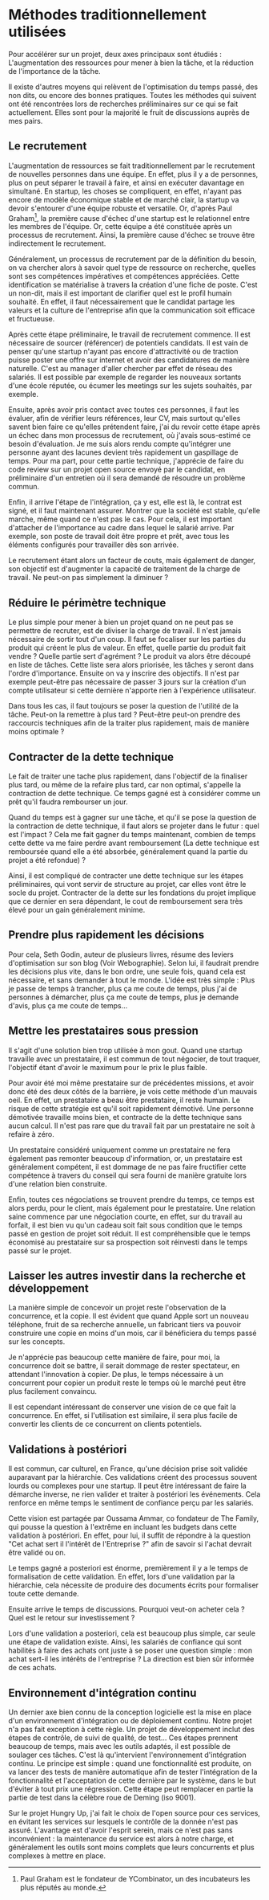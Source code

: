 
Méthodes traditionnellement utilisées
=====================================

Pour accélérer sur un projet, deux axes principaux sont étudiés : 
L'augmentation des ressources pour mener à bien la tâche, et la 
réduction de l'importance de la tâche.

Il existe d'autres moyens qui relèvent de l'optimisation du temps passé,
des non dits, ou encore des bonnes pratiques. Toutes les méthodes qui
suivent ont été rencontrées lors de recherches préliminaires sur ce qui 
se fait actuellement. Elles sont pour la majorité le fruit de discussions 
auprès de mes pairs.

## Le recrutement

L'augmentation de ressources se fait traditionnellement par le 
recrutement de nouvelles personnes dans une équipe. En effet, plus il y 
a de personnes, plus on peut séparer le travail à faire, et ainsi en 
exécuter davantage en simultané. En startup, les choses se compliquent, 
en effet, n'ayant pas encore de modèle économique stable et de marché 
clair, la startup va devoir s'entourer d'une équipe robuste et versatile. 
Or, d'après Paul Graham[^PaulGraham], la première cause d'échec d'une 
startup est le relationnel entre les membres de l'équipe. Or, cette 
équipe a été constituée après un processus de recrutement. Ainsi, la 
première cause d'échec se trouve être indirectement le recrutement. 

[^PaulGraham]: Paul Graham est le fondateur de YCombinator, un des 
incubateurs les plus réputés au monde.

Généralement, un processus de recrutement par de la définition du besoin, 
on va chercher alors à savoir quel type de ressource on recherche, 
quelles sont ses compétences impératives et compétences appréciées. 
Cette identification se matérialise à travers la création d'une fiche de 
poste. C'est un non-dit, mais il est important de clarifier quel est le 
profil humain souhaité. En effet, il faut nécessairement que le candidat 
partage les valeurs et la culture de l'entreprise afin que la 
communication soit efficace et fructueuse.

Après cette étape préliminaire, le travail de recrutement commence. Il 
est nécessaire de sourcer (référencer) de potentiels candidats. Il est 
vain de penser qu'une startup n'ayant pas encore d'attractivité ou de 
traction puisse poster une offre sur internet et avoir des candidatures 
de manière naturelle. C'est au manager d'aller chercher par effet de 
réseau des salariés. Il est possible par exemple de regarder les 
nouveaux sortants d'une école réputée, ou écumer les meetings sur les 
sujets souhaités, par exemple.

Ensuite, après avoir pris contact avec toutes ces personnes, il faut les 
évaluer, afin de vérifier leurs références, leur CV, mais surtout 
qu'elles savent bien faire ce qu'elles prétendent faire, j'ai du revoir 
cette étape après un échec dans mon processus de recrutement, où j'avais 
sous-estimé ce besoin d'évaluation. Je me suis alors rendu compte 
qu'intégrer une personne ayant des lacunes devient très rapidement un 
gaspillage de temps. Pour ma part, pour cette partie technique, 
j'apprécie de faire du code review sur un projet open source envoyé par 
le candidat, en préliminaire d'un entretien où il sera demandé de 
résoudre un problème commun. 

Enfin, il arrive l'étape de l'intégration, ça y est, elle est là, le 
contrat est signé, et il faut maintenant assurer. Montrer que la société 
est stable, qu'elle marche, même quand ce n'est pas le cas. Pour cela, 
il est important d'attacher de l'importance au cadre dans lequel le 
salarié arrive. Par exemple, son poste de travail doit être propre et 
prêt, avec tous les éléments configurés pour travailler dès son arrivée.

Le recrutement étant alors un facteur de couts, mais également de danger, 
son objectif est d'augmenter la capacité de traitement de la charge de 
travail. Ne peut-on pas simplement la diminuer ?

## Réduire le périmètre technique

Le plus simple pour mener à bien un projet quand on ne peut pas se 
permettre de recruter, est de diviser la charge de travail. Il n'est 
jamais nécessaire de sortir tout d'un coup. Il faut se focaliser sur les 
parties du produit qui créent le plus de valeur. En effet, quelle 
partie du produit fait vendre ? Quelle partie sert d'agrément ? Le 
produit va alors être découpé en liste de tâches. Cette liste sera alors 
priorisée, les tâches y seront dans l'ordre d'importance. Ensuite on va 
y inscrire des objectifs. Il n'est par exemple peut-être pas nécessaire 
de passer 3 jours sur la création d'un compte utilisateur si cette 
dernière n'apporte rien à l'expérience utilisateur.

Dans tous les cas, il faut toujours se poser la question de l'utilité de
la tâche. Peut-on la remettre à plus tard ? Peut-être peut-on prendre 
des raccourcis techniques afin de la traiter plus rapidement, mais de 
manière moins optimale ?

## Contracter de la dette technique

Le fait de traiter une tache plus rapidement, dans l'objectif de la 
finaliser plus tard, ou même de la refaire plus tard, car non optimal,
s'appelle la contraction de dette technique. Ce temps gagné est à 
considérer comme un prêt qu'il faudra rembourser un jour. 

Quand du temps est à gagner sur une tâche, et qu'il se pose la question 
de la contraction de dette technique, il faut alors se projeter dans le 
futur : quel est l'impact ? Cela me fait gagner du temps maintenant, 
combien de temps cette dette va me faire perdre avant remboursement (La 
dette technique est remboursée quand elle a été absorbée, généralement 
quand la partie du projet a été refondue) ?

Ainsi, il est compliqué de contracter une dette technique sur les étapes 
préliminaires, qui vont servir de structure au projet, car elles vont 
être le socle du projet. Contracter de la dette sur les fondations du 
projet implique que ce dernier en sera dépendant, le cout de 
remboursement sera très élevé pour un gain généralement minime.

## Prendre plus rapidement les décisions

Pour cela, Seth Godin, auteur de plusieurs livres, résume des leviers
d'optimisation sur son blog (Voir Webographie). Selon lui, il faudrait
prendre les décisions plus vite, dans le bon ordre, une seule fois,
quand cela est nécessaire, et sans demander à tout le monde. L'idée est 
très simple : Plus je passe de temps à trancher, plus ça me coute de 
temps, plus j'ai de personnes à démarcher, plus ça me coute de temps, 
plus je demande d'avis, plus ça me coute de temps...

## Mettre les prestataires sous pression

Il s'agit d'une solution bien trop utilisée à mon gout. Quand une 
startup travaille avec un prestataire, il est commun de tout négocier, de 
tout traquer, l'objectif étant d'avoir le maximum pour le prix le plus 
faible. 

Pour avoir été moi même prestataire sur de précédentes missions, et 
avoir donc été des deux côtés de la barrière, je vois cette méthode d'un 
mauvais oeil. En effet, un prestataire a beau être prestataire, il reste 
humain. Le risque de cette stratégie est qu'il soit rapidement démotivé. 
Une personne démotivée travaille moins bien, et contracte de la dette 
technique sans aucun calcul. Il n'est pas rare que du travail fait par 
un prestataire ne soit à refaire à zéro.

Un prestataire considéré uniquement comme un prestataire ne fera 
également pas remonter beaucoup d'information, or, un prestataire est 
généralement compétent, il est dommage de ne pas faire fructifier cette 
compétence à travers du conseil qui sera fourni de manière gratuite lors 
d'une relation bien construite.

Enfin, toutes ces négociations se trouvent prendre du temps, ce temps 
est alors perdu, pour le client, mais également pour le prestataire. Une 
relation saine commence par une négociation courte, en effet, sur du 
travail au forfait, il est bien vu qu'un cadeau soit fait sous condition 
que le temps passé en gestion de projet soit réduit. Il est 
compréhensible que le temps économisé au prestataire sur sa prospection 
soit réinvesti dans le temps passé sur le projet.

## Laisser les autres investir dans la recherche et développement

La manière simple de concevoir un projet reste l'observation de la 
concurrence, et la copie. Il est évident que quand Apple sort un nouveau 
téléphone, fruit de sa recherche annuelle, un fabricant tiers va 
pouvoir construire une copie en moins d'un mois, car il bénéficiera du 
temps passé sur les concepts.

Je n'apprécie pas beaucoup cette manière de faire, pour moi, la 
concurrence doit se battre, il serait dommage de rester spectateur, en 
attendant l'innovation à copier. De plus, le temps nécessaire à un 
concurrent pour copier un produit reste le temps où le marché peut être 
plus facilement convaincu.

Il est cependant intéressant de conserver une vision de ce que fait la 
concurrence. En effet, si l'utilisation est similaire, il sera plus 
facile de convertir les clients de ce concurrent on clients potentiels.

## Validations à postériori

Il est commun, car culturel, en France, qu'une décision prise soit 
validée auparavant par la hiérarchie. Ces validations créent des
processus souvent lourds ou complexes pour une startup. Il peut être 
intéressant de faire la démarche inverse, ne rien valider et traiter à
postériori les événements. Cela renforce en même temps le sentiment de 
confiance perçu par les salariés.

Cette vision est partagée par Oussama Ammar, co fondateur de The Family,
qui pousse la question à l'extrême en incluant les budgets dans cette 
validation à postériori. En effet, pour lui, il suffit de répondre à la
question "Cet achat sert il l'intérêt de l'Entreprise ?" afin de savoir
si l'achat devrait être validé ou on.

Le temps gagné a posteriori est énorme, premièrement il y a le temps de 
formalisation de cette validation. En effet, lors d'une validation par 
la hiérarchie, cela nécessite de produire des documents écrits pour 
formaliser toute cette demande.

Ensuite arrive le temps de discussions. Pourquoi veut-on acheter cela ? 
Quel est le retour sur investissement ?

Lors d'une validation a posteriori, cela est beaucoup plus simple, car 
seule une étape de validation existe. Ainsi, les salariés de confiance 
qui sont habilités à faire des achats ont juste à se poser une question
simple : mon achat sert-il les intérêts de l'entreprise ?
La direction est bien sûr informée de ces achats.

## Environnement d'intégration continu

Un dernier axe bien connu de la conception logicielle est la mise en 
place d'un environnement d'intégration ou de déploiement continu. Notre
projet n'a pas fait exception à cette règle. Un projet de développement
inclut des étapes de contrôle, de suivi de qualité, de test... Ces 
étapes prennent beaucoup de temps, mais avec les outils adaptés, il est
possible de soulager ces tâches. C'est là qu'intervient l'environnement 
d'intégration continu. Le principe est simple : quand une fonctionnalité 
est produite, on va lancer des tests de manière automatique afin de 
tester l'intégration de la fonctionnalité et l'acceptation de cette 
dernière par le système, dans le but d'éviter à tout prix une 
régression. Cette étape peut remplacer en partie la partie de test dans 
la célèbre roue de Deming (iso 9001). 

Sur le projet Hungry Up, j'ai fait le choix de l'open source pour ces
services, en évitant les services sur lesquels le contrôle de la donnée 
n'est pas assuré. L'avantage est d'avoir l'esprit serein, mais ce n'est
pas sans inconvénient : la maintenance du service est alors à notre
charge, et généralement les outils sont moins complets que leurs
concurrents et plus complexes à mettre en place.

